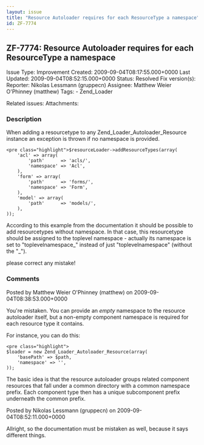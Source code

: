 ```yaml
---
layout: issue
title: "Resource Autoloader requires for each ResourceType a namespace"
id: ZF-7774
---
```


ZF-7774: Resource Autoloader requires for each ResourceType a namespace
-----------------------------------------------------------------------

 Issue Type: Improvement Created: 2009-09-04T08:17:55.000+0000 Last Updated: 2009-09-04T08:52:15.000+0000 Status: Resolved Fix version(s): 
 Reporter:  Nikolas Lessmann (gruppecn)  Assignee:  Matthew Weier O'Phinney (matthew)  Tags: - Zend\_Loader
 
 Related issues: 
 Attachments: 
### Description

When adding a resourcetype to any Zend\_Loader\_Autoloader\_Resource instance an exception is thrown if no namespace is provided.

 
    <pre class="highlight">$resourceLoader->addResourceTypes(array(
        'acl' => array(
            'path'      => 'acls/',
            'namespace' => 'Acl',
        ),
        'form' => array(
            'path'      => 'forms/',
            'namespace' => 'Form',
        ),
        'model' => array(
            'path'      => 'models/',
        ),
    ));


According to this example from the documentation it should be possible to add resourcetypes without namespace. In that case, this resourcetype should be assigned to the toplevel namespace - actually its namespace is set to "toplevelnamespace\_" instead of just "toplevelnamespace" (without the "\_").

please correct any mistake!

 

 

### Comments

Posted by Matthew Weier O'Phinney (matthew) on 2009-09-04T08:38:53.000+0000

You're mistaken. You can provide an _empty_ namespace to the resource autoloader itself, but a non-empty component namespace is required for each resource type it contains.

For instance, you can do this:

 
    <pre class="highlight">
    $loader = new Zend_Loader_Autoloader_Resource(array(
        'basePath' => $path,
        'namespace' => '',
    ));


The basic idea is that the resource autoloader groups related component resources that fall under a common directory with a common namespace prefix. Each component type then has a unique subcomponent prefix underneath the common prefix.

 

 

Posted by Nikolas Lessmann (gruppecn) on 2009-09-04T08:52:11.000+0000

Allright, so the documentation must be mistaken as well, because it says different things.

 

 